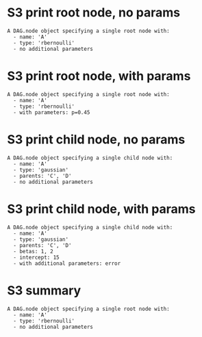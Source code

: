 # S3 print root node, no params

    A DAG.node object specifying a single root node with:
      - name: 'A'
      - type: 'rbernoulli'
      - no additional parameters

# S3 print root node, with params

    A DAG.node object specifying a single root node with:
      - name: 'A'
      - type: 'rbernoulli'
      - with parameters: p=0.45

# S3 print child node, no params

    A DAG.node object specifying a single child node with:
      - name: 'A'
      - type: 'gaussian'
      - parents: 'C', 'D'
      - no additional parameters

# S3 print child node, with params

    A DAG.node object specifying a single child node with:
      - name: 'A'
      - type: 'gaussian'
      - parents: 'C', 'D'
      - betas: 1, 2
      - intercept: 15
      - with additional parameters: error

# S3 summary

    A DAG.node object specifying a single root node with:
      - name: 'A'
      - type: 'rbernoulli'
      - no additional parameters

